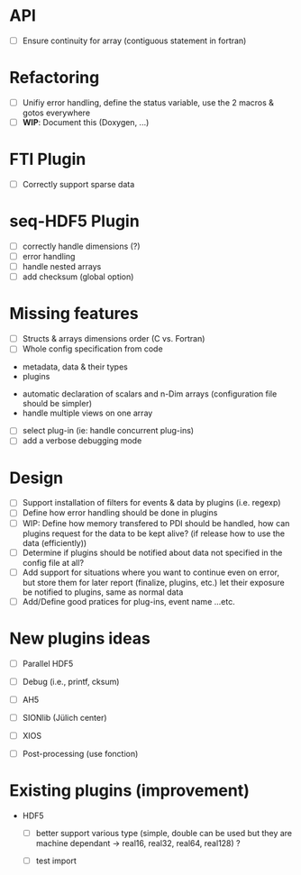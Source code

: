 # API
- [ ] Ensure continuity for array (contiguous statement in fortran)

# Refactoring
- [ ] Unifiy error handling, define the status variable, use the 2 macros & gotos
      everywhere
- [ ] __WIP__: Document this (Doxygen, ...)

# FTI Plugin
- [ ] Correctly support sparse data

# seq-HDF5 Plugin
- [ ] correctly handle dimensions (?) 
- [ ] error handling
- [ ] handle nested arrays
- [ ] add checksum (global option)

# Missing features
- [ ] Structs & arrays dimensions order (C vs. Fortran)
- [ ] Whole config specification from code
 - metadata, data & their types
 - plugins
* automatic declaration of scalars and n-Dim arrays (configuration file should be simpler)
* handle multiple views on one array
- [ ] select plug-in (ie: handle concurrent plug-ins)
- [ ] add a verbose debugging mode

# Design
- [ ] Support installation of filters for events & data by plugins (i.e. regexp)
- [ ] Define how error handling should be done in plugins
- [ ] WIP: Define how memory transfered to PDI should be handled, how can plugins
  request for the data to be kept alive? (if release how to use the data (efficiently))
- [ ] Determine if plugins should be notified about data not specified in the
  config file at all?
- [ ] Add support for situations where you want to continue even on error, but
  store them for later report (finalize, plugins, etc.)
  let their exposure be notified to plugins, same as normal data
- [ ] Add/Define good pratices for plug-ins, event name ...etc.

# New plugins ideas
- [ ] Parallel HDF5
- [ ] Debug (i.e., printf, cksum)
- [ ] AH5
- [ ] SIONlib (Jülich center) 
- [ ] XIOS 
- [ ] Post-processing (use fonction)


# Existing plugins (improvement)
* HDF5
   - [ ] better support various type (simple, double can be used but they are machine dependant -> real16, real32, real64, real128) ?
   - [ ] test import
    
